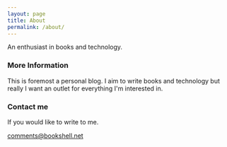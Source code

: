 ```yaml
---
layout: page
title: About
permalink: /about/
---
```


An enthusiast in books and technology.

### More Information

This is foremost a personal blog. I aim to write books and technology but really I want an outlet for everything I'm interested in.

### Contact me

If you would like to write to me.

[comments@bookshell.net](mailto:comments@bookshell.net)
